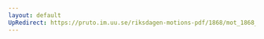 ```yaml
---
layout: default
UpRedirect: https://pruto.im.uu.se/riksdagen-motions-pdf/1868/mot_1868__fk__24/mot_1868__fk__24-001.pdf
---
```

